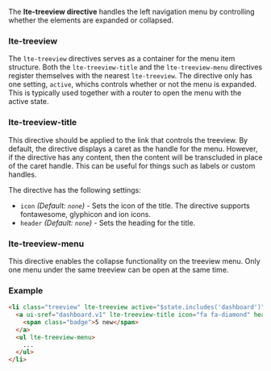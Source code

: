 The **lte-treeview directive** handles the left navigation menu by controlling whether the elements are expanded or collapsed.

### lte-treeview

The `lte-treeview` directives serves as a container for the menu item structure.
Both the `lte-treeview-title` and the `lte-treeview-menu` directives register themselves with the nearest `lte-treeview`.
The directive only has one setting, `active`, whichs controls whether or not the menu is expanded.
This is typically used together with a router to open the menu with the active state.

### lte-treeview-title

This directive should be applied to the link that controls the treeview. By default, the directive displays a caret
as the handle for the menu. However, if the directive has any content, then the content will be transcluded in place
of the caret handle. This can be useful for things such as labels or custom handles.

The directive has the following settings:

- `icon`
  _(Default: `none`)_ -
  Sets the icon of the title. The directive supports fontawesome, glyphicon and ion icons.
- `header`
  _(Default: `none`)_ -
  Sets the heading for the title.

### lte-treeview-menu

This directive enables the collapse functionality on the treeview menu. Only one menu under the same treeview
can be open at the same time.

### Example

```html
<li class="treeview" lte-treeview active="$state.includes('dashboard')">
  <a ui-sref="dashboard.v1" lte-treeview-title icon="fa fa-diamond" header="Dashboard V1">
    <span class="badge">5 new</span>
  </a>
  <ul lte-treeview-menu>
    ...
  </ul>
</li>
```